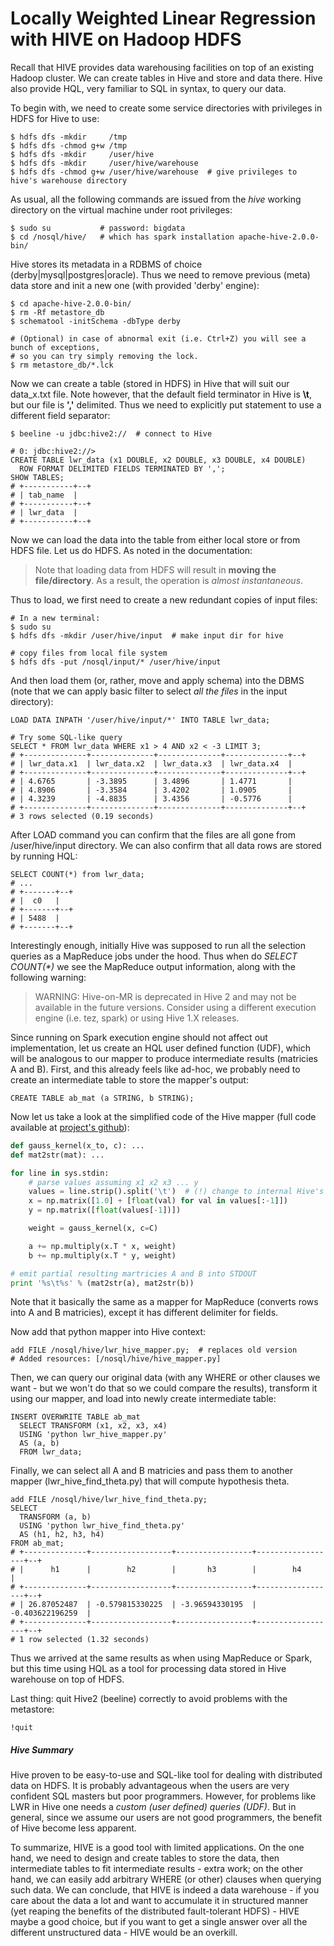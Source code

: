 # Locally Weighted Linear Regression with HIVE on Hadoop HDFS
Recall that HIVE provides data warehousing facilities on top of an existing Hadoop cluster. We can create tables in Hive and store and data there. Hive also provide HQL, very familiar to SQL in syntax, to query our data.

To begin with, we need to create some service directories with privileges in HDFS for Hive to use:
```shell
$ hdfs dfs -mkdir     /tmp
$ hdfs dfs -chmod g+w /tmp
$ hdfs dfs -mkdir     /user/hive
$ hdfs dfs -mkdir     /user/hive/warehouse
$ hdfs dfs -chmod g+w /user/hive/warehouse  # give privileges to hive's warehouse directory
```

As usual, all the following commands are issued from the *hive* working directory on the virtual machine under root privileges:
```shell
$ sudo su           # password: bigdata
$ cd /nosql/hive/   # which has spark installation apache-hive-2.0.0-bin/
```

Hive stores its metadata in a RDBMS of choice (derby|mysql|postgres|oracle). Thus we need to remove previous (meta) data store and init a new one (with provided 'derby' engine):
```shell
$ cd apache-hive-2.0.0-bin/
$ rm -Rf metastore_db
$ schematool -initSchema -dbType derby

# (Optional) in case of abnormal exit (i.e. Ctrl+Z) you will see a bunch of exceptions,
# so you can try simply removing the lock.
$ rm metastore_db/*.lck  
```

Now we can create a table (stored in HDFS) in Hive that will suit our data_x.txt file. Note however, that the default field terminator in Hive is **\\t**, but our file is **','** delimited. Thus we need to explicitly put statement to use a different field separator:
```shell
$ beeline -u jdbc:hive2://  # connect to Hive

# 0: jdbc:hive2://>
CREATE TABLE lwr_data (x1 DOUBLE, x2 DOUBLE, x3 DOUBLE, x4 DOUBLE)
  ROW FORMAT DELIMITED FIELDS TERMINATED BY ',';
SHOW TABLES;
# +-----------+--+
# | tab_name  |
# +-----------+--+
# | lwr_data  |
# +-----------+--+
```

Now we can load the data into the table from either local store or from HDFS file. Let us do HDFS. As noted in the documentation:
> Note that loading data from HDFS will result in **moving the file/directory**. As a result, the operation is *almost instantaneous*.

Thus to load, we first need to create a new redundant copies of input files:
```shell
# In a new terminal:
$ sudo su
$ hdfs dfs -mkdir /user/hive/input  # make input dir for hive

# copy files from local file system
$ hdfs dfs -put /nosql/input/* /user/hive/input  
```

And then load them (or, rather, move and apply schema) into the DBMS (note that we can apply basic filter to select *all the files* in the input directory):
```shell
LOAD DATA INPATH '/user/hive/input/*' INTO TABLE lwr_data;

# Try some SQL-like query
SELECT * FROM lwr_data WHERE x1 > 4 AND x2 < -3 LIMIT 3;
# +--------------+--------------+--------------+--------------+--+
# | lwr_data.x1  | lwr_data.x2  | lwr_data.x3  | lwr_data.x4  |
# +--------------+--------------+--------------+--------------+--+
# | 4.6765       | -3.3895      | 3.4896       | 1.4771       |
# | 4.8906       | -3.3584      | 3.4202       | 1.0905       |
# | 4.3239       | -4.8835      | 3.4356       | -0.5776      |
# +--------------+--------------+--------------+--------------+--+
# 3 rows selected (0.19 seconds)
```
After LOAD command you can confirm that the files are all gone from /user/hive/input directory. We can also confirm that all data rows are stored by running HQL:
```shell
SELECT COUNT(*) from lwr_data;
# ...
# +-------+--+
# |  c0   |
# +-------+--+
# | 5488  |
# +-------+--+
```
Interestingly enough, initially Hive was supposed to run all the selection queries as a MapReduce jobs under the hood. Thus when do *SELECT COUNT(\*)* we see the MapReduce output information, along with the following warning:
> WARNING: Hive-on-MR is deprecated in Hive 2 and may not be available in the future versions. Consider using a different execution engine (i.e. tez, spark) or using Hive 1.X releases.

Since running on Spark execution engine should not affect out implementation, let us create an HQL user defined function (UDF), which will be analogous to our mapper to produce intermediate results (matricies A and B). First, and this already feels like ad-hoc, we probably need to create an intermediate table to store the mapper's output:
```shell
CREATE TABLE ab_mat (a STRING, b STRING);
```

Now let us take a look at the simplified code of the Hive mapper (full code available at [project's github](https://github.com/alexsalo/nosql-locally-weighted-regression)):

```python
def gauss_kernel(x_to, c): ...
def mat2str(mat): ...

for line in sys.stdin:
    # parse values assuming x1 x2 x3 ... y     
    values = line.strip().split('\t')  # (!) change to internal Hive's delimiter
    x = np.matrix([1.0] + [float(val) for val in values[:-1]])
    y = np.matrix([float(values[-1])])

    weight = gauss_kernel(x, c=C)

    a += np.multiply(x.T * x, weight)
    b += np.multiply(x.T * y, weight)

# emit partial resulting martricies A and B into STDOUT
print '%s\t%s' % (mat2str(a), mat2str(b))
```

Note that it basically the same as a mapper for MapReduce (converts rows into A and B matricies), except it has different delimiter for fields.

Now add that python mapper into Hive context:
```shell
add FILE /nosql/hive/lwr_hive_mapper.py;  # replaces old version
# Added resources: [/nosql/hive/hive_mapper.py]
```
Then, we can query our original data (with any WHERE or other clauses we want - but we won't do that so we could compare the results), transform it using our mapper, and load into newly create intermediate table:
```shell
INSERT OVERWRITE TABLE ab_mat
  SELECT TRANSFORM (x1, x2, x3, x4)
  USING 'python lwr_hive_mapper.py'
  AS (a, b)
  FROM lwr_data;
```

Finally, we can select all A and B matricies and pass them to another mapper (lwr_hive_find_theta.py) that will compute hypothesis theta.  
```shell
add FILE /nosql/hive/lwr_hive_find_theta.py;
SELECT
  TRANSFORM (a, b)
  USING 'python lwr_hive_find_theta.py'
  AS (h1, h2, h3, h4)
FROM ab_mat;
# +--------------+------------------+-----------------+------------------+--+
# |      h1      |        h2        |       h3        |        h4        |
# +--------------+------------------+-----------------+------------------+--+
# | 26.87052487  | -0.579815330225  | -3.96594330195  | -0.403622196259  |
# +--------------+------------------+-----------------+------------------+--+
# 1 row selected (1.32 seconds)
```

Thus we arrived at the same results as when using MapReduce or Spark, but this time using HQL as a tool for processing data stored in Hive warehouse on top of HDFS.

Last thing: quit Hive2 (beeline) correctly to avoid problems with the metastore:
```shell
!quit
```

##### Hive Summary
Hive proven to be easy-to-use and SQL-like tool for dealing with distributed data on HDFS. It is probably advantageous when the users are very confident SQL masters but poor programmers. However, for problems like LWR in Hive one needs a *custom (user defined) queries (UDF)*. But in general, since we assume our users are not good programmers, the benefit of Hive become less apparent.

To summarize, HIVE is a good tool with limited applications. On the one hand, we need to design and create tables to store the data, then intermediate tables to fit intermediate results - extra work; on the other hand, we can easily add arbitrary WHERE (or other) clauses when querying such data. We can conclude, that HIVE is indeed a data warehouse - if you care about the data a lot and want to accumulate it in structured manner (yet reaping the benefits of the distributed fault-tolerant HDFS) - HIVE maybe a good choice, but if you want to get a single answer over all the different unstructured data - HIVE would be an overkill.
